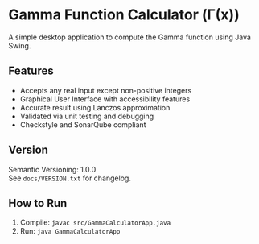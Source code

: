 # Gamma Function Calculator (Γ(x))

A simple desktop application to compute the Gamma function using Java Swing. 

## Features
- Accepts any real input except non-positive integers
- Graphical User Interface with accessibility features
- Accurate result using Lanczos approximation
- Validated via unit testing and debugging
- Checkstyle and SonarQube compliant

## Version
Semantic Versioning: 1.0.0  
See `docs/VERSION.txt` for changelog.

## How to Run
1. Compile: `javac src/GammaCalculatorApp.java`
2. Run: `java GammaCalculatorApp`
